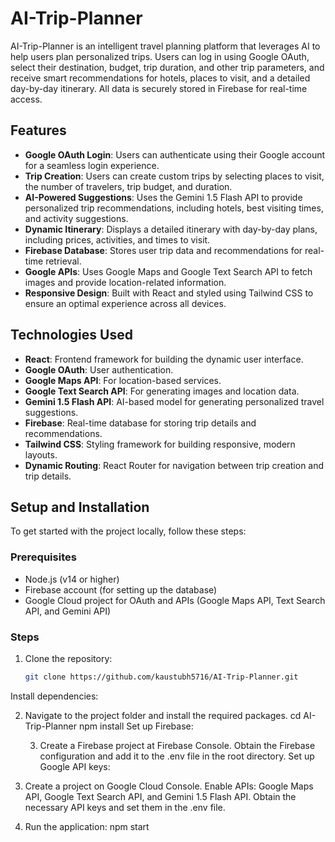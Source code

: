 # AI-Trip-Planner

AI-Trip-Planner is an intelligent travel planning platform that leverages AI to help users plan personalized trips. Users can log in using Google OAuth, select their destination, budget, trip duration, and other trip parameters, and receive smart recommendations for hotels, places to visit, and a detailed day-by-day itinerary. All data is securely stored in Firebase for real-time access.

## Features

- **Google OAuth Login**: Users can authenticate using their Google account for a seamless login experience.
- **Trip Creation**: Users can create custom trips by selecting places to visit, the number of travelers, trip budget, and duration.
- **AI-Powered Suggestions**: Uses the Gemini 1.5 Flash API to provide personalized trip recommendations, including hotels, best visiting times, and activity suggestions.
- **Dynamic Itinerary**: Displays a detailed itinerary with day-by-day plans, including prices, activities, and times to visit.
- **Firebase Database**: Stores user trip data and recommendations for real-time retrieval.
- **Google APIs**: Uses Google Maps and Google Text Search API to fetch images and provide location-related information.
- **Responsive Design**: Built with React and styled using Tailwind CSS to ensure an optimal experience across all devices.

## Technologies Used

- **React**: Frontend framework for building the dynamic user interface.
- **Google OAuth**: User authentication.
- **Google Maps API**: For location-based services.
- **Google Text Search API**: For generating images and location data.
- **Gemini 1.5 Flash API**: AI-based model for generating personalized travel suggestions.
- **Firebase**: Real-time database for storing trip details and recommendations.
- **Tailwind CSS**: Styling framework for building responsive, modern layouts.
- **Dynamic Routing**: React Router for navigation between trip creation and trip details.

## Setup and Installation

To get started with the project locally, follow these steps:

### Prerequisites

- Node.js (v14 or higher)
- Firebase account (for setting up the database)
- Google Cloud project for OAuth and APIs (Google Maps API, Text Search API, and Gemini API)


### Steps

1. Clone the repository:

   ```bash
   git clone https://github.com/kaustubh5716/AI-Trip-Planner.git
Install dependencies:

2. Navigate to the project folder and install the required packages.
cd AI-Trip-Planner
npm install
Set up Firebase:

   3. Create a Firebase project at Firebase Console.
Obtain the Firebase configuration and add it to the .env file in the root directory.
Set up Google API keys:

4. Create a project on Google Cloud Console.
Enable APIs: Google Maps API, Google Text Search API, and Gemini 1.5 Flash API.
Obtain the necessary API keys and set them in the .env file.
5. Run the application: npm start
